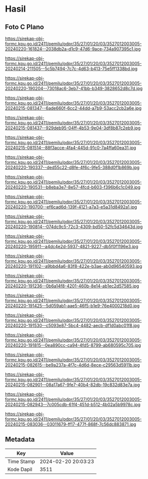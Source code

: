 # Hasil

## Foto C Plano

https://sirekap-obj-formc.kpu.go.id/2411/pemilu/pdpr/35/27/01/20/03/3527012003005-20240220-161824--2038db2a-d1c9-47d6-9ace-734a907395c1.jpg

https://sirekap-obj-formc.kpu.go.id/2411/pemilu/pdpr/35/27/01/20/03/3527012003005-20240214-211505--5c5b7494-7c7c-4d63-b413-75e5ff1338bd.jpg

https://sirekap-obj-formc.kpu.go.id/2411/pemilu/pdpr/35/27/01/20/03/3527012003005-20240220-190204--73018ac6-3eb7-41bb-b349-3828652d8c7d.jpg

https://sirekap-obj-formc.kpu.go.id/2411/pemilu/pdpr/35/27/01/20/03/3527012003005-20240215-081347--6ade660f-6cc2-44dd-a7b9-53acc2cb2a6e.jpg

https://sirekap-obj-formc.kpu.go.id/2411/pemilu/pdpr/35/27/01/20/03/3527012003005-20240215-081437--929deb95-04ff-4b53-9e04-3df8b87c2eb9.jpg

https://sirekap-obj-formc.kpu.go.id/2411/pemilu/pdpr/35/27/01/20/03/3527012003005-20240215-081514--88f3acce-4fa4-445d-91c0-7a4ffa60ea31.jpg

https://sirekap-obj-formc.kpu.go.id/2411/pemilu/pdpr/35/27/01/20/03/3527012003005-20240220-190337--ded55c22-d8fe-4f6c-9fe5-388d0f1b869b.jpg

https://sirekap-obj-formc.kpu.go.id/2411/pemilu/pdpr/35/27/01/20/03/3527012003005-20240220-190531--b8eba3e7-8e57-4fcd-b603-f396b6c1c049.jpg

https://sirekap-obj-formc.kpu.go.id/2411/pemilu/pdpr/35/27/01/20/03/3527012003005-20240220-190700--ef6cad6d-139f-4121-a7a3-e5a31d8492a1.jpg

https://sirekap-obj-formc.kpu.go.id/2411/pemilu/pdpr/35/27/01/20/03/3527012003005-20240220-190814--074dc9c5-72c3-4309-bd50-52fc5d34643d.jpg

https://sirekap-obj-formc.kpu.go.id/2411/pemilu/pdpr/35/27/01/20/03/3527012003005-20240220-195911--a4dc4e2d-5937-4821-9227-db5f0f1196e3.jpg

https://sirekap-obj-formc.kpu.go.id/2411/pemilu/pdpr/35/27/01/20/03/3527012003005-20240220-191102--a9bbd4a6-83f8-422e-b3ae-ab0d96540593.jpg

https://sirekap-obj-formc.kpu.go.id/2411/pemilu/pdpr/35/27/01/20/03/3527012003005-20240220-191236--0b6a14f8-4201-460b-8e14-ab1ec2d57585.jpg

https://sirekap-obj-formc.kpu.go.id/2411/pemilu/pdpr/35/27/01/20/03/3527012003005-20240220-191425--5d059ab1-aae5-46f5-b1e9-76e4000218d0.jpg

https://sirekap-obj-formc.kpu.go.id/2411/pemilu/pdpr/35/27/01/20/03/3527012003005-20240220-191530--c5093e87-5bc4-4482-aecb-df1d0abc01f8.jpg

https://sirekap-obj-formc.kpu.go.id/2411/pemilu/pdpr/35/27/01/20/03/3527012003005-20240220-191815--0ea890cc-ca94-4fd5-8799-ab680595c705.jpg

https://sirekap-obj-formc.kpu.go.id/2411/pemilu/pdpr/35/27/01/20/03/3527012003005-20240215-082615--be9a237a-4f7c-4d6d-8ece-c29563d5911b.jpg

https://sirekap-obj-formc.kpu.go.id/2411/pemilu/pdpr/35/27/01/20/03/3527012003005-20240215-082901--08a17a67-9fe7-40b4-82db-19c832d83e7a.jpg

https://sirekap-obj-formc.kpu.go.id/2411/pemilu/pdpr/35/27/01/20/03/3527012003005-20240215-082943--7c005cdb-61f4-451d-b512-4b02a5b9978c.jpg

https://sirekap-obj-formc.kpu.go.id/2411/pemilu/pdpr/35/27/01/20/03/3527012003005-20240215-083036--03011679-ff17-477f-868f-7c56dc883871.jpg


## Metadata

| Key        | Value               |
| ---------- | ------------------- |
| Time Stamp | 2024-02-20 20:03:23 |
| Kode Dapil | 3511                |



